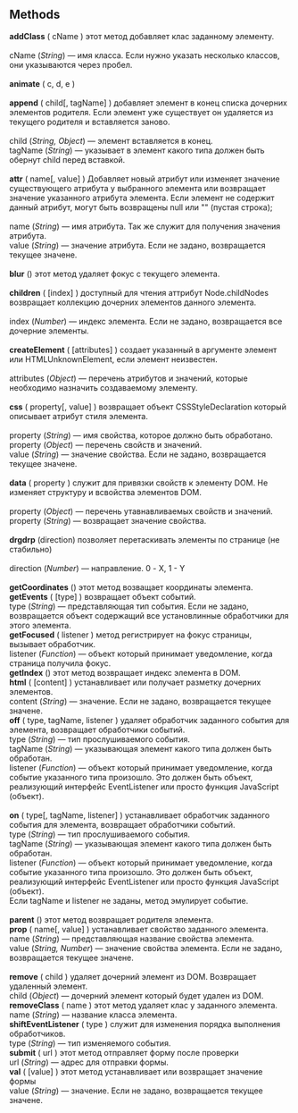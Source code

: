 Methods
-----------------------------------

**addClass** ( cName ) этот метод добавляет клас заданному элементу.<br><br>
 сName (*String*) — имя класса. Если нужно указать несколько классов, они указываются через пробел.<br><br>
**animate** ( c, d, e )<br><br>
**append** ( child[, tagName] ) добавляет элемент в конец списка дочерних элементов родителя. Если элемент уже существует он удаляется из текущего родителя и вставляется заново.<br><br>
 child (*String, Object*) — элемент вставляется в конец.<br>
 tagName (*String*) — указывает в элемент какого типа должен быть обернут child перед вставкой.<br><br>
**attr** ( name[, value] ) Добавляет новый атрибут или изменяет значение существующего атрибута у выбранного элемента или возвращает значение указанного атрибута элемента. Если элемент не содержит данный атрибут, могут быть возвращены null или "" (пустая строка); <br><br>
 name (*String*) — имя атрибута. Так же служит для получения значения атрибута.<br>
 value (*String*) — значение атрибута. Если не задано, возвращается текущее значене.<br><br>
**blur** () этот метод удаляет фокус с текущего элемента.<br><br>
**children** ( [index] ) доступный для чтения аттрибут Node.childNodes возвращает коллекцию дочерних элементов данного элемента.<br><br>
 index (*Number*) — индекс элемента. Если не задано, возвращается все дочерние элементы.<br><br>
**createElement** ( [attributes] ) создает указанный в аргументе элемент или HTMLUnknownElement, если элемент неизвестен.<br><br>
 attributes (*Object*) — перечень атрибутов и значений, которые необходимо назначить создаваемому элементу.<br><br>
**css** ( property[, value] ) возвращает объект CSSStyleDeclaration который описывает атрибут стиля элемента.<br><br>
 property (*String*) — имя свойства, которое должно быть обработано.<br>
 property (*Object*) — перечень свойств и значений.<br>
 value (*String*) — значение свойства. Если не задано, возвращается текущее значене.<br><br>
**data** ( property ) служит для привязки свойств к элементу DOM. Не изменяет структуру и всвойства элементов DOM.<br><br>
 property (*Object*) — перечень утавнавливаемых свойств и значений.<br>
 property (*String*) — возвращает значение свойства.<br><br>
**drgdrp** (direction) позволяет перетаскивать элементы по странице (не стабильно)<br><br>
 direction (*Number*) — направление. 0 - X, 1 - Y<br><br>
**getCoordinates** () этот метод возващает координаты элемента.<br>
**getEvents** ( [type] ) возвращает объект событий.<br>
 type (*String*) — представляющая тип события. Если не задано, возвращается объект содержащий все установлинные обработчики для этого элемента.<br>
**getFocused** ( listener ) метод регистрирует на фокус страницы, вызывает обработчик.<br>
 listener (*Function*) — объект который принимает уведомление, когда страница получила фокус.<br>
**getIndex** () этот метод возвращает индекс элемента в DOM.<br>
**html** ( [content] ) устанавливает или получает разметку дочерних элементов.<br>
 content (*String*) — значение. Если не задано, возвращается текущее значене.<br>
**off** ( type, tagName, listener ) удаляет обработчик заданного события для элемента, возвращает обработчики событий.<br>
 type (*String*) — тип прослушиваемого события.<br>
 tagName (*String*) — указывающая элемент какого типа должен быть обработан.<br>
 listener (*Function*) — объект который принимает уведомление, когда событие указанного типа произошло. Это должен быть объект, реализующий интерфейс EventListener или просто функция JavaScript (объект).<br><br>
**on** ( type[, tagName, listener] ) устанавливает обработчик заданного события для элемента, возвращает обработчики событий.<br>
 type (*String*) — тип прослушиваемого события.<br>
 tagName (*String*) — указывающая элемент какого типа должен быть обработан.<br>
 listener (*Function*) — объект который принимает уведомление, когда событие указанного типа произошло. Это должен быть объект, реализующий интерфейс EventListener или просто функция JavaScript (объект).<br>
 Если tagName и listener не заданы, метод эмулирует событие.<br><br>
**parent** () этот метод возвращает родителя элемента.<br>
**prop** ( name[, value] ) устанавливает свойство заданного элемента.<br>
 name (*String*) — представляющая название свойства элемента.<br>
 value (*String, Number*) — значение свойства элемента. Если не задано, возвращается текущее значене.<br><br>
**remove** ( child ) удаляет дочерний элемент из DOM. Возвращает удаленный элемент.<br>
 child (*Object*) — дочерний элемент который будет удален из DOM.<br>
**removeClass** ( name ) этот метод удаляет клас у заданного элемента.<br>
 name (*String*) — название класса элемента.<br>
**shiftEventListener** ( type ) служит для изменения порядка выполнения обработчиков.<br>
 type (*String*) — тип изменяемого события.<br>
**submit** ( url ) этот метод отправляет форму после проверки<br>
 url (*String*) — адрес для отправки формы.<br>
**val** ( [value] ) этот метод устанавливает или возвращает значение формы<br>
 value (*String*) — значение. Если не задано, возвращается текущее значене.<br>
